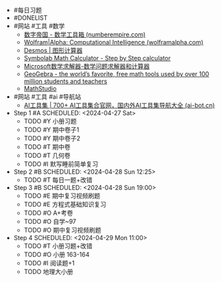 - #每日习题
- #DONELIST
- #网站 #工具 #数学
	- [数字帝国 - 数学工具箱 (numberempire.com)](https://zh.numberempire.com/)
	- [Wolfram|Alpha: Computational Intelligence (wolframalpha.com)](https://www.wolframalpha.com/)
	- [Desmos | 图形计算器](https://www.desmos.com/calculator?lang=zh-CN)
	- [Symbolab Math Calculator - Step by Step calculator](https://www.symbolab.com/)
	- [Microsoft数学求解器-数学问题求解器和计算器](https://math.microsoft.com/zh)
	- [GeoGebra - the world’s favorite, free math tools used by over 100 million students and teachers](https://www.geogebra.org/)
	- [MathStudio](http://mathstud.io/)
- #网站 #工具 #ai #导航站
	- [AI工具集 | 700+ AI工具集合官网，国内外AI工具集导航大全 (ai-bot.cn)](https://ai-bot.cn/)
- Step 1 #A
  SCHEDULED: <2024-04-27 Sat>
	- TODO #Y 小册习题
	- TODO #Y 期中卷子1
	- TODO #Y 期中卷子2
	- TODO #T 期中卷
	- TODO #T 几何卷
	- TODO #I 默写睡前简单复习
- Step 2 #B
  SCHEDULED: <2024-04-28 Sun 12:25>
	- TODO #T 每日一题+改错
- Step 3 #B
  SCHEDULED: <2024-04-28 Sun 19:00>
	- TODO #E 期中复习视频刷题
	- TODO #E 方程式基础知识复习
	- TODO #O A+考卷
	- TODO #O 自学~97
	- TODO #O 期中复习视频刷题
- Step 4
  SCHEDULED: <2024-04-29 Mon 11:00>
	- TODO #T 小册习题+改错
	- TODO #O 小册 163-164
	- TODO #I 阅读题+1
	- TODO 地理大小册